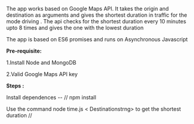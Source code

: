 The app works based on Google Maps API. It takes the origin and destination as arguments and gives the shortest duration in traffic for the mode driving . The api checks for the shortest duration every 10 minutes upto 8 times and gives the one with the lowest duration

The app is based on ES6 promises and runs on Asynchronous Javascript

<strong>Pre-requisite:</strong>

1.Install Node and MongoDB 

2.Valid Google Maps API key

<strong>Steps :</strong>

Install dependences -- // npm install

Use the command  node time.js <originstring> < Destinationstrng>  to get the shortest duration // 
